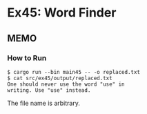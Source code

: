 # Ex45: Word Finder
## MEMO
### How to Run
```
$ cargo run --bin main45 -- -o replaced.txt
$ cat src/ex45/output/replaced.txt
One should never use the word "use" in
writing. Use "use" instead.
```
The file name is arbitrary.

